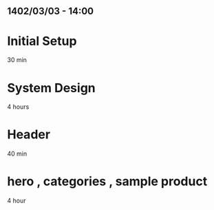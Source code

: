 ## 1402/03/03 - 14:00

# Initial Setup

30 min

# System Design

4 hours

# Header

40 min

# hero , categories , sample product

4 hour
